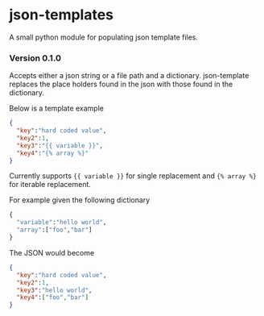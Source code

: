 # json-templates

A small python module for populating json template files.

### Version 0.1.0

Accepts either a json string or a file path and a dictionary. json-template replaces the place holders found in the json with those found in the dictionary.

Below is a template example

```json
{
  "key":"hard coded value",
  "key2":1,
  "key3":"{{ variable }}",
  "key4":"{% array %}"
}
```

Currently supports `{{ variable }}` for single replacement and `{% array %}` for iterable replacement.

For example given the following dictionary
```python
{
  "variable":"hello world",
  "array":["foo","bar"]
}
```

The JSON would become

```json
{
  "key":"hard coded value",
  "key2":1,
  "key3":"hello world",
  "key4":["foo","bar"]
}
```
